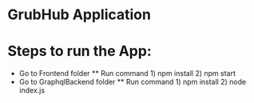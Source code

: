 # GrubHub Application

# Steps to run the App:
* Go to Frontend folder 
** Run command 1) npm install 2) npm start
* Go to GraphqlBackend folder
** Run command 1) npm install 2) node index.js
